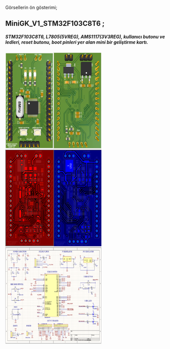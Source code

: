 Görsellerin ön gösterimi;

<!DOCTYPE html>
<html lang="en">
<head>
    <meta charset="UTF-8">
    <meta name="viewport" content="width=device-width, initial-scale=1.0">
</head>
<body>
<h2>MiniGK_V1_STM32F103C8T6 ;</h2>
  <h5>STM32F103C8T6, L7805(5VREG), AMS1117(3V3REG), kullanıcı butonu ve ledleri, reset butonu, boot pinleri yer alan mini bir geliştirme kartı.</h5>
<div>
    <img src="https://github.com/batuhanculhacioglu/Altium_Designer/blob/main/MiniGK_V1_STM32F103C8T6/MiniGK_V1_3D.png" alt="Resim 1" style="width: 300px; height: 300px; display: inline-block;">
    <img src="https://github.com/batuhanculhacioglu/Altium_Designer/blob/main/MiniGK_V1_STM32F103C8T6/MiniGK_V1_PCB.png" alt="Resim 2" style="width: 300px; height: 300px; display: inline-block;">
  <img src="https://github.com/batuhanculhacioglu/Altium_Designer/blob/main/MiniGK_V1_STM32F103C8T6/MiniGK_V1_Schematic.png" alt="Resim 2" style="width: 300px; height: 300px; display: inline-block;">
</div>
</body>
</html>
